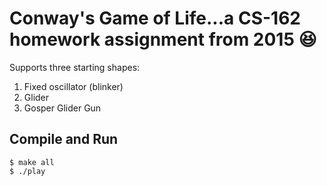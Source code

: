 # Conway's Game of Life...a CS-162 homework assignment from 2015 😆

Supports three starting shapes:
1. Fixed oscillator (blinker)
2. Glider
3. Gosper Glider Gun

## Compile and Run
```
$ make all
$ ./play
```


